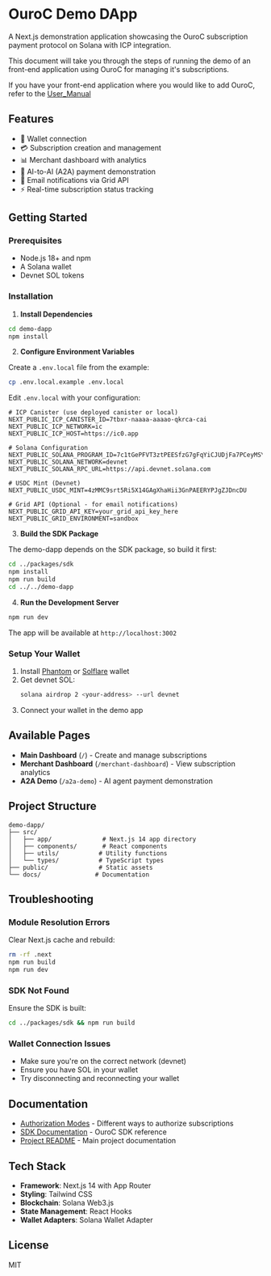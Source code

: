 # OuroC Demo DApp

A Next.js demonstration application showcasing the OuroC subscription payment protocol on Solana with ICP integration.

This document will take you through the steps of running the demo of an front-end application using OuroC for managing it's subscriptions.

If you have your front-end application where you would like to add OuroC, refer to the [User_Manual](../USER_MANUAL.md)

## Features

- 🔐 Wallet connection
- 💳 Subscription creation and management
- 📊 Merchant dashboard with analytics
- 🤖 AI-to-AI (A2A) payment demonstration
- 🔔 Email notifications via Grid API
- ⚡ Real-time subscription status tracking

## Getting Started

### Prerequisites

- Node.js 18+ and npm
- A Solana wallet
- Devnet SOL tokens

### Installation

1. **Install Dependencies**

```bash
cd demo-dapp
npm install
```

2. **Configure Environment Variables**

Create a `.env.local` file from the example:

```bash
cp .env.local.example .env.local
```

Edit `.env.local` with your configuration:

```env
# ICP Canister (use deployed canister or local)
NEXT_PUBLIC_ICP_CANISTER_ID=7tbxr-naaaa-aaaao-qkrca-cai
NEXT_PUBLIC_ICP_NETWORK=ic
NEXT_PUBLIC_ICP_HOST=https://ic0.app

# Solana Configuration
NEXT_PUBLIC_SOLANA_PROGRAM_ID=7c1tGePFVT3ztPEESfzG7gFqYiCJUDjFa7PCeyMSYtub
NEXT_PUBLIC_SOLANA_NETWORK=devnet
NEXT_PUBLIC_SOLANA_RPC_URL=https://api.devnet.solana.com

# USDC Mint (Devnet)
NEXT_PUBLIC_USDC_MINT=4zMMC9srt5Ri5X14GAgXhaHii3GnPAEERYPJgZJDncDU

# Grid API (Optional - for email notifications)
NEXT_PUBLIC_GRID_API_KEY=your_grid_api_key_here
NEXT_PUBLIC_GRID_ENVIRONMENT=sandbox
```

3. **Build the SDK Package**

The demo-dapp depends on the SDK package, so build it first:

```bash
cd ../packages/sdk
npm install
npm run build
cd ../../demo-dapp
```

4. **Run the Development Server**

```bash
npm run dev
```

The app will be available at `http://localhost:3002`

### Setup Your Wallet

1. Install [Phantom](https://phantom.app/) or [Solflare](https://solflare.com/) wallet
2. Get devnet SOL:
   ```bash
   solana airdrop 2 <your-address> --url devnet
   ```
3. Connect your wallet in the demo app

## Available Pages

- **Main Dashboard** (`/`) - Create and manage subscriptions
- **Merchant Dashboard** (`/merchant-dashboard`) - View subscription analytics
- **A2A Demo** (`/a2a-demo`) - AI agent payment demonstration

## Project Structure

```
demo-dapp/
├── src/
│   ├── app/              # Next.js 14 app directory
│   ├── components/       # React components
│   ├── utils/           # Utility functions
│   └── types/           # TypeScript types
├── public/              # Static assets
└── docs/               # Documentation
```

## Troubleshooting

### Module Resolution Errors

Clear Next.js cache and rebuild:

```bash
rm -rf .next
npm run build
npm run dev
```

### SDK Not Found

Ensure the SDK is built:

```bash
cd ../packages/sdk && npm run build
```

### Wallet Connection Issues

- Make sure you're on the correct network (devnet)
- Ensure you have SOL in your wallet
- Try disconnecting and reconnecting your wallet

## Documentation

- [Authorization Modes](./docs/AUTHORIZATION_MODES.md) - Different ways to authorize subscriptions
- [SDK Documentation](../packages/sdk/README.md) - OuroC SDK reference
- [Project README](../README.md) - Main project documentation

## Tech Stack

- **Framework**: Next.js 14 with App Router
- **Styling**: Tailwind CSS
- **Blockchain**: Solana Web3.js
- **State Management**: React Hooks
- **Wallet Adapters**: Solana Wallet Adapter

## License

MIT
